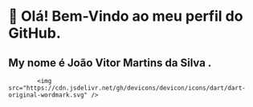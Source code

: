 # 👋 Olá! Bem-Vindo ao meu perfil do GitHub.
## My nome é João Vitor Martins da Silva .

<!--
**joaovitormsilva/joaovitormsilva** is a ✨ _special_ ✨ repository because its `README.md` (this file) appears on your GitHub profile.

Here are some ideas to get you started:

- 🔭 I’m currently working on ...
- 🌱 I’m currently learning ...
- 👯 I’m looking to collaborate on ...
- 🤔 I’m looking for help with ...
- 💬 Ask me about ...
- 📫 How to reach me: ...
- 😄 Pronouns: ...
- ⚡ Fun fact: ...
-->

            <img src="https://cdn.jsdelivr.net/gh/devicons/devicon/icons/dart/dart-original-wordmark.svg" />
          
